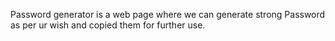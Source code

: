 Password generator is a web page where we can generate strong Password as per ur wish and copied them for further use.
